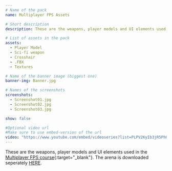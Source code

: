 ```yaml
---
# Name of the pack
name: Multiplayer FPS Assets

# Short description
description: These are the weapons, player models and UI elements used in the Multiplayer FPS course.

# List of assets in the pack
assets:
  - Player Model
  - Sci-fi weapon
  - Crosshair
  - .FBX
  - Textures

# Name of the banner image (biggest one)
banner-img: Banner.jpg

# Names of the screenshots
screenshots:
  - Screenshot01.jpg
  - Screenshot02.jpg
  - Screenshot03.jpg

show: false

#Optional video url
#Make sure to use embed-version of the url
video: "https://www.youtube.com/embed/videoseries?list=PLPV2KyIb3jR5PhGqsO7G4PsbEC_Al-kPZ"
---
```


These are the weapons, player models and UI elements used in the [Multiplayer FPS course](https://www.youtube.com/playlist?list=PLPV2KyIb3jR5PhGqsO7G4PsbEC_Al-kPZ){:target="_blank"}. The arena is downloaded seperately [HERE](/assets/medieval-arena/).